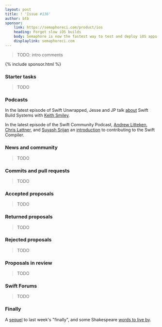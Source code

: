 ```yaml
---
layout: post
title: ! 'Issue #136'
author: btb
sponsor:
    link: https://semaphoreci.com/product/ios
    heading: Forget slow iOS builds 
    body: Semaphore is now the fastest way to test and deploy iOS apps. Powerful CI/CD pipelines run 42% faster comparing to Travis and auto-scale to every git push. You pay only for what you use. Sign up free with GitHub and give it a try today.
    displaylink: semaphoreci.com
---
```


> TODO: intro comments

<!--excerpt-->

{% include sponsor.html %}

### Starter tasks

> TODO

### Podcasts

In the latest episode of Swift Unwrapped, Jesse and JP talk [about](https://spec.fm/podcasts/swift-unwrapped/299640)
Swift Build Systems with [Keith Smiley](https://twitter.com/smileykeith).

In the latest episode of the Swift Community Podcast, [Andrew Litteken](https://twitter.com/AndrewLitteken),
[Chris Lattner](https://twitter.com/clattner_llvm), and [Suyash Srijan](https://twitter.com/suyashsrijan)
an [introduction](https://www.swiftcommunitypodcast.org/episodes/5) to
contributing to the Swift Compiler.

### News and community

> TODO

### Commits and pull requests

> TODO

### Accepted proposals

> TODO

### Returned proposals

> TODO

### Rejected proposals

> TODO

### Proposals in review

> TODO

### Swift Forums

> TODO

### Finally

A [sequel](https://twitter.com/UINT_MIN/status/1134479584571736065) to last
week's "finally", and some Shakespeare [words to live by](https://twitter.com/jckarter/status/1134556191583920128).
